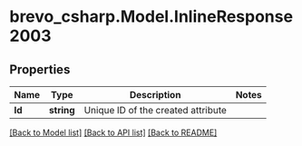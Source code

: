 # brevo_csharp.Model.InlineResponse2003
## Properties

Name | Type | Description | Notes
------------ | ------------- | ------------- | -------------
**Id** | **string** | Unique ID of the created attribute | 

[[Back to Model list]](../README.md#documentation-for-models) [[Back to API list]](../README.md#documentation-for-api-endpoints) [[Back to README]](../README.md)

